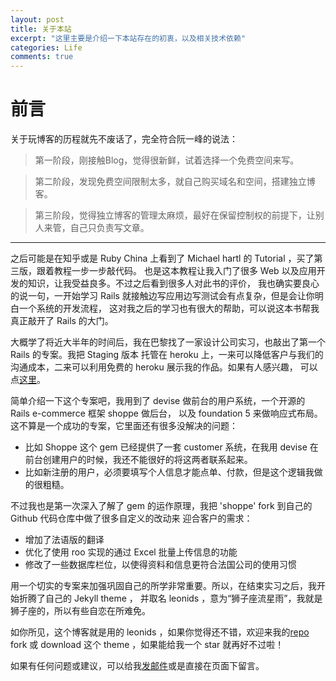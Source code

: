 ```yaml
---
layout: post
title: 关于本站
excerpt: "这里主要是介绍一下本站存在的初衷，以及相关技术依赖"
categories: Life
comments: true
---
```


# 前言
关于玩博客的历程就先不废话了，完全符合阮一峰的说法：

> 第一阶段，刚接触Blog，觉得很新鲜，试着选择一个免费空间来写。   

> 第二阶段，发现免费空间限制太多，就自己购买域名和空间，搭建独立博客。   

> 第三阶段，觉得独立博客的管理太麻烦，最好在保留控制权的前提下，让别人来管，自己只负责写文章。

***

之后可能是在知乎或是 Ruby China 上看到了 Michael hartl 的 Tutorial ，买了第三版，跟着教程一步一步敲代码。
也是这本教程让我入门了很多 Web 以及应用开发的知识，让我受益良多。不过之后看到很多人对此书的评价，
我也确实要良心的说一句，一开始学习 Rails 就接触边写应用边写测试会有点复杂，但是会让你明白一个系统的开发流程，
这对我之后的学习也有很大的帮助，可以说这本书帮我真正敲开了 Rails 的大门。

大概学了将近大半年的时间后，我在巴黎找了一家设计公司实习，也敲出了第一个 Rails 的专案。我把 Staging 版本
托管在 heroku 上，一来可以降低客户与我们的沟通成本，二来可以利用免费的 heroku 展示我的作品。如果有人感兴趣，
可以点[这里](https://msushi.herokuapp.com/)。

简单介绍一下这个专案吧，我用到了 devise 做前台的用户系统，一个开源的 Rails e-commerce 框架 shoppe 做后台，
以及 foundation 5 来做响应式布局。这不算是一个成功的专案，它里面还有很多没解决的问题：

- 比如 Shoppe 这个 gem
已经提供了一套 customer 系统，在我用 devise 在前台创建用户的时候，我还不能很好的将这两者联系起来。
- 比如新注册的用户，必须要填写个人信息才能点单、付款，但是这个逻辑我做的很粗糙。

不过我也是第一次深入了解了 gem 的运作原理，我把 'shoppe' fork 到自己的 Github 代码仓库中做了很多自定义的改动来
迎合客户的需求：

- 增加了法语版的翻译
- 优化了使用 roo 实现的通过 Excel 批量上传信息的功能
- 修改了一些数据库栏位，以使得资料和信息更符合法国公司的使用习惯

用一个切实的专案来加强巩固自己的所学非常重要。所以，在结束实习之后，我开始折腾了自己的 Jekyll theme ，
并取名 leonids ，意为“狮子座流星雨”，我就是狮子座的，所以有些自恋在所难免。

如你所见，这个博客就是用的 leonids ，如果你觉得还不错，欢迎来我的[repo](https://github.com/renyuanz/leonids)
 fork 或 download 这个 theme ，如果能给我一个 star 就再好不过啦！

如果有任何问题或建议，可以给我[发邮件](mailto:zourenyuan@gmail.com)或是直接在页面下留言。
